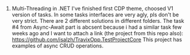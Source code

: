 01. Multi-Threading in .NET
I've finished first CDP theme, choosed V1 version of tasks. In some tasks interfaces are very agly, pls don't be very strict.
There are 2 different solutions in different folders. The task #4 from Async-Await part is abcsent because
i had a similar task few weeks ago and I want to attach a link (the project from this repo also):
https://github.com/isalzh/TravixOpp.TestProjectCore
This project has examples of async CRUD operations.